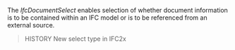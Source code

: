 The _IfcDocumentSelect_ enables selection of whether document information is to be contained within an IFC model or is to be referenced from an external source.

<!-- end of short definition -->


> HISTORY New select type in IFC2x
